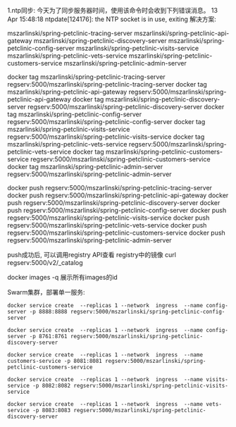 1.ntp同步:
今天为了同步服务器时间，使用该命令时会收到下列错误消息。
13 Apr 15:48:18 ntpdate[124176]: the NTP socket is in use, exiting
解决方案:


mszarlinski/spring-petclinic-tracing-server
mszarlinski/spring-petclinic-api-gateway
mszarlinski/spring-petclinic-discovery-server
mszarlinski/spring-petclinic-config-server
mszarlinski/spring-petclinic-visits-service
mszarlinski/spring-petclinic-vets-service
mszarlinski/spring-petclinic-customers-service
mszarlinski/spring-petclinic-admin-server

docker tag mszarlinski/spring-petclinic-tracing-server regserv:5000/mszarlinski/spring-petclinic-tracing-server
docker tag mszarlinski/spring-petclinic-api-gateway regserv:5000/mszarlinski/spring-petclinic-api-gateway
docker tag mszarlinski/spring-petclinic-discovery-server regserv:5000/mszarlinski/spring-petclinic-discovery-server
docker tag mszarlinski/spring-petclinic-config-server regserv:5000/mszarlinski/spring-petclinic-config-server
docker tag mszarlinski/spring-petclinic-visits-service regserv:5000/mszarlinski/spring-petclinic-visits-service
docker tag mszarlinski/spring-petclinic-vets-service regserv:5000/mszarlinski/spring-petclinic-vets-service
docker tag mszarlinski/spring-petclinic-customers-service regserv:5000/mszarlinski/spring-petclinic-customers-service
docker tag mszarlinski/spring-petclinic-admin-server regserv:5000/mszarlinski/spring-petclinic-admin-server

docker push regserv:5000/mszarlinski/spring-petclinic-tracing-server
docker push regserv:5000/mszarlinski/spring-petclinic-api-gateway
docker push regserv:5000/mszarlinski/spring-petclinic-discovery-server
docker push regserv:5000/mszarlinski/spring-petclinic-config-server
docker push regserv:5000/mszarlinski/spring-petclinic-visits-service
docker push regserv:5000/mszarlinski/spring-petclinic-vets-service
docker push regserv:5000/mszarlinski/spring-petclinic-customers-service
docker push regserv:5000/mszarlinski/spring-petclinic-admin-server

push成功后, 可以调用registry API查看 registry中的镜像
curl regserv:5000/v2/_catalog

docker images -q
展示所有images的id

Swarm集群，部署单一服务:

```
docker service create  --replicas 1 --network  ingress  --name config-server -p 8888:8888 regserv:5000/mszarlinski/spring-petclinic-config-server

docker service create  --replicas 1 --network  ingress  --name config-server -p 8761:8761 regserv:5000/mszarlinski/spring-petclinic-discovery-server

docker service create  --replicas 1 --network  ingress  --name customers-service -p 8081:8081 regserv:5000/mszarlinski/spring-petclinic-customers-service

docker service create  --replicas 1 --network  ingress  --name visits-service -p 8082:8082 regserv:5000/mszarlinski/spring-petclinic-visits-service

docker service create  --replicas 1 --network  ingress  --name vets-service -p 8083:8083 regserv:5000/mszarlinski/spring-petclinic-discovery-server
```
